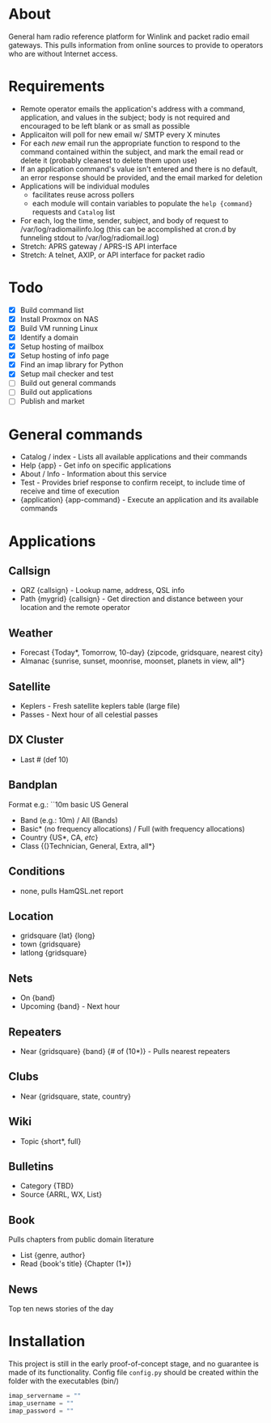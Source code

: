 # About
General ham radio reference platform for Winlink and packet radio email gateways. This pulls information from online sources to provide to operators who are without Internet access.

# Requirements
- Remote operator emails the application's address with a command, application, and values in the subject; body is not required and encouraged to be left blank or as small as possible
- Applicaiton will poll for new email w/ SMTP every X minutes
- For each *new* email run the appropriate function to respond to the command contained within the subject, and mark the email read or delete it (probably cleanest to delete them upon use)
- If an application command's value isn't entered and there is no default, an error response should be provided, and the email marked for deletion
- Applications will be individual modules
	- facilitates reuse across pollers
	- each module will contain variables to populate the ``help {command}`` requests and ``Catalog`` list
- For each, log the time, sender, subject, and body of request to /var/log/radiomailinfo.log (this can be accomplished at cron.d by funneling stdout to /var/log/radiomail.log)
- Stretch: APRS gateway / APRS-IS API interface
- Stretch: A telnet, AXIP, or API interface for packet radio

# Todo
- [X] Build command list
- [X] Install Proxmox on NAS
- [X] Build VM running Linux
- [X] Identify a domain
- [X] Setup hosting of mailbox
- [X] Setup hosting of info page
- [X] Find an imap library for Python
- [X] Setup mail checker and test
- [ ] Build out general commands
- [ ] Build out applications
- [ ] Publish and market

# General commands
- Catalog / index - Lists all available applications and their commands
- Help {app} - Get info on specific applications
- About / Info - Information about this service
- Test - Provides brief response to confirm receipt, to include time of receive and time of execution
- {application} {app-command} - Execute an application and its available commands

# Applications

## Callsign
- QRZ {callsign} - Lookup name, address, QSL info
- Path {mygrid} {callsign} - Get direction and distance between your location and the remote operator

## Weather
- Forecast {Today*, Tomorrow, 10-day} {zipcode, gridsquare, nearest city}
- Almanac {sunrise, sunset, moonrise, moonset, planets in view, all*}

## Satellite
- Keplers - Fresh satellite keplers table (large file)
- Passes - Next hour of all celestial passes

## DX Cluster
- Last # (def 10)

## Bandplan
Format e.g.:  ``10m basic US General
- Band (e.g.: 10m) / All (Bands)
- Basic* (no frequency allocations) / Full (with frequency allocations)
- Country {US*, CA, *etc*}
- Class {(}Technician, General, Extra, all*}

## Conditions
- none, pulls HamQSL.net report

## Location
- gridsquare {lat} {long}
- town {gridsquare}
- latlong {gridsquare}

## Nets
- On {band}
- Upcoming {band} - Next hour

## Repeaters
- Near {gridsquare} {band} {# of (10*)} - Pulls nearest repeaters

## Clubs
- Near {gridsquare, state, country}

## Wiki
- Topic {short*, full}

## Bulletins
- Category {TBD}
- Source {ARRL, WX, List}

## Book
Pulls chapters from public domain literature
- List {genre, author}
- Read {book's title} {Chapter (1*)}

## News
Top ten news stories of the day

# Installation
This project is still in the early proof-of-concept stage, and no guarantee is made of its functionality.
Config file ``config.py`` should be created within the folder with the executables (bin/)

```python
imap_servername = ""
imap_username = ""
imap_password = ""
```
